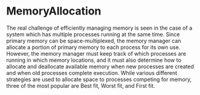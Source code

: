 # MemoryAllocation
The real challenge of efficiently managing memory is seen in the case of a system which has multiple processes running at the same time. Since primary memory can be space-multiplexed, the memory manager can allocate a portion of primary memory to each process for its own use. However, the memory manager must keep track of which processes are running in which memory locations, and it must also determine how to allocate and deallocate available memory when new processes are created and when old processes complete execution. While various different strategies are used to allocate space to processes competing for memory, three of the most popular are Best fit, Worst fit, and First fit.
